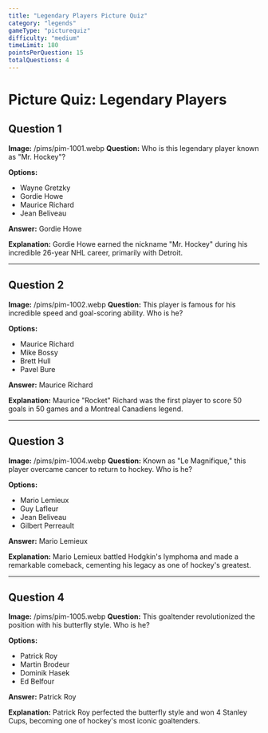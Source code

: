 ```yaml
---
title: "Legendary Players Picture Quiz"
category: "legends"
gameType: "picturequiz"
difficulty: "medium"
timeLimit: 180
pointsPerQuestion: 15
totalQuestions: 4
---
```


# Picture Quiz: Legendary Players

## Question 1
**Image:** /pims/pim-1001.webp
**Question:** Who is this legendary player known as "Mr. Hockey"?

**Options:**
- Wayne Gretzky
- Gordie Howe
- Maurice Richard
- Jean Beliveau

**Answer:** Gordie Howe

**Explanation:** Gordie Howe earned the nickname "Mr. Hockey" during his incredible 26-year NHL career, primarily with Detroit.

---

## Question 2
**Image:** /pims/pim-1002.webp
**Question:** This player is famous for his incredible speed and goal-scoring ability. Who is he?

**Options:**
- Maurice Richard
- Mike Bossy
- Brett Hull
- Pavel Bure

**Answer:** Maurice Richard

**Explanation:** Maurice "Rocket" Richard was the first player to score 50 goals in 50 games and a Montreal Canadiens legend.

---

## Question 3
**Image:** /pims/pim-1004.webp
**Question:** Known as "Le Magnifique," this player overcame cancer to return to hockey. Who is he?

**Options:**
- Mario Lemieux
- Guy Lafleur
- Jean Beliveau
- Gilbert Perreault

**Answer:** Mario Lemieux

**Explanation:** Mario Lemieux battled Hodgkin's lymphoma and made a remarkable comeback, cementing his legacy as one of hockey's greatest.

---

## Question 4
**Image:** /pims/pim-1005.webp
**Question:** This goaltender revolutionized the position with his butterfly style. Who is he?

**Options:**
- Patrick Roy
- Martin Brodeur
- Dominik Hasek
- Ed Belfour

**Answer:** Patrick Roy

**Explanation:** Patrick Roy perfected the butterfly style and won 4 Stanley Cups, becoming one of hockey's most iconic goaltenders.

